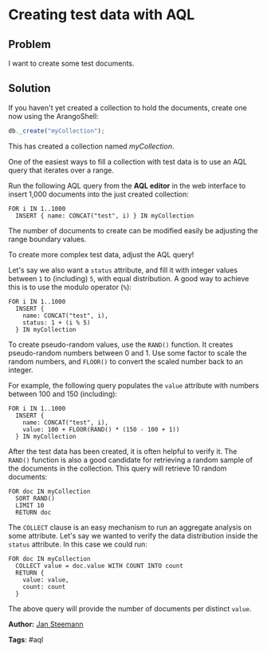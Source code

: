 # Creating test data with AQL

## Problem

I want to create some test documents.

## Solution

If you haven't yet created a collection to hold the documents, create one now using the
ArangoShell:

```js
db._create("myCollection");
```

This has created a collection named *myCollection*.

One of the easiest ways to fill a collection with test data is to use an AQL query that
iterates over a range.

Run the following AQL query from the **AQL editor** in the web interface to insert 1,000
documents into the just created collection:

```
FOR i IN 1..1000
  INSERT { name: CONCAT("test", i) } IN myCollection
```

The number of documents to create can be modified easily be adjusting the range boundary
values.

To create more complex test data, adjust the AQL query! 

Let's say we also want a `status` attribute, and fill it with integer values between `1` to 
(including) `5`, with equal distribution. A good way to achieve this is to use the modulo
operator (`%`):

```
FOR i IN 1..1000
  INSERT { 
    name: CONCAT("test", i), 
    status: 1 + (i % 5) 
  } IN myCollection
```

To create pseudo-random values, use the `RAND()` function. It creates pseudo-random numbers
between 0 and 1. Use some factor to scale the random numbers, and `FLOOR()` to convert the
scaled number back to an integer. 

For example, the following query populates the `value` attribute with numbers between 100 and 
150 (including):

```
FOR i IN 1..1000
  INSERT { 
    name: CONCAT("test", i), 
    value: 100 + FLOOR(RAND() * (150 - 100 + 1)) 
  } IN myCollection
```

After the test data has been created, it is often helpful to verify it. The 
`RAND()` function is also a good candidate for retrieving a random sample of the documents in the
collection. This query will retrieve 10 random documents:

```
FOR doc IN myCollection
  SORT RAND()
  LIMIT 10
  RETURN doc
```

The `COLLECT` clause is an easy mechanism to run an aggregate analysis on some attribute. Let's
say we wanted to verify the data distribution inside the `status` attribute. In this case we
could run:

```
FOR doc IN myCollection 
  COLLECT value = doc.value WITH COUNT INTO count 
  RETURN { 
    value: value, 
    count: count
  }
```

The above query will provide the number of documents per distinct `value`.

**Author:** [Jan Steemann](https://github.com/jsteemann)

**Tags**: #aql
